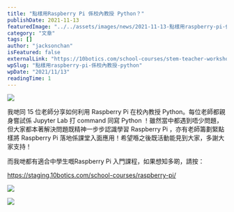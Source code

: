 ```yaml
---
title: "點樣用Raspberry Pi 係校內教授 Python？"
publishDate: 2021-11-13
featuredImage: "../../assets/images/news/2021-11-13-點樣用raspberry-pi-係校內教授-python/image1.jpeg"
category: "文章"
tags: []
author: "jacksonchan"
isFeatured: false
externalLink: "https://10botics.com/school-courses/stem-teacher-workshop-raspberry-pi/"
wpSlug: "點樣用raspberry-pi-係校內教授-python"
wpDate: "2021/11/13"
readingTime: 1
---
```


![](https://staging.10botics.com/wp-content/uploads/2023/08/bee141c4423da838d988f1472d1f558e-1024x768.jpeg)

我哋同 15 位老師分享如何利用 Raspberry Pi 在校內教授 Python。每位老師都親身嘗試係 Jupyter Lab 打 command 同寫 Python ！雖然當中都遇到唔少問題，但大家都本著解決問題既精神一步步認識學習 Raspberry Pi ，亦有老師籌劃緊點樣將 Raspberry Pi 落地係課堂入面應用！希望喺之後既活動能見到大家，多謝大家支持！

而我哋都有適合中學生嘅Raspberry Pi 入門課程，如果想知多啲，請按：

https://staging.10botics.com/school-courses/raspberry-pi/

![](https://staging.10botics.com/wp-content/uploads/2023/08/6453b7fb00d2b5d9882dd92acc5d1a72-1024x768.jpeg)

![](https://staging.10botics.com/wp-content/uploads/2023/08/070d75fc19489a30703984bfa6c5edef-1024x768.jpeg)